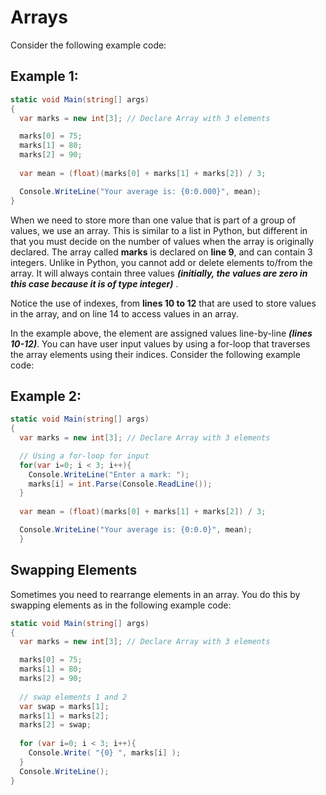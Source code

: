 # Arrays

Consider the following example code:

## Example 1:

```csharp
static void Main(string[] args)
{
  var marks = new int[3]; // Declare Array with 3 elements

  marks[0] = 75;
  marks[1] = 80;
  marks[2] = 90;
            
  var mean = (float)(marks[0] + marks[1] + marks[2]) / 3;

  Console.WriteLine("Your average is: {0:0.000}", mean);
}
```

When we need to store more than one value that is part of a group of values, we use an array.  This is similar to a list in Python, but different in that you must decide on the number of values when the array is originally declared.  The array called **marks** is declared on **line 9**, and can contain 3 integers.  Unlike in Python, you cannot add or delete elements to/from the array.  It will always contain three values ***(initially, the values are zero in this case because it is of type integer)*** .

Notice the use of indexes, from **lines 10 to 12** that are used to store values in the array, and on line 14 to access values in an array.

In the example above, the element are assigned values line-by-line ***(lines 10-12)***.  You can have user input values by using a for-loop that traverses the array elements using their indices.  Consider the following example code:

## Example 2:

```csharp
static void Main(string[] args)
{
  var marks = new int[3]; // Declare Array with 3 elements

  // Using a for-loop for input
  for(var i=0; i < 3; i++){
    Console.WriteLine("Enter a mark: ");
    marks[i] = int.Parse(Console.ReadLine());
  }
            
  var mean = (float)(marks[0] + marks[1] + marks[2]) / 3;

  Console.WriteLine("Your average is: {0:0.0}", mean);
  }
```

## Swapping Elements

Sometimes you need to rearrange elements in an array. You do this by swapping elements as in the following example code:

```csharp
static void Main(string[] args)
{
  var marks = new int[3]; // Declare Array with 3 elements

  marks[0] = 75;
  marks[1] = 80;
  marks[2] = 90;
  
  // swap elements 1 and 2
  var swap = marks[1];
  marks[1] = marks[2];
  marks[2] = swap;
  
  for (var i=0; i < 3; i++){
    Console.Write( "{0} ", marks[i] );
  }
  Console.WriteLine();
}
```
